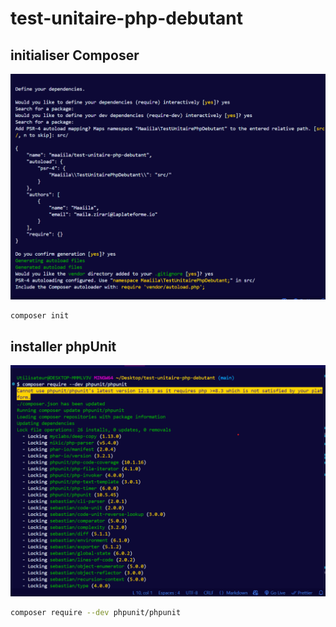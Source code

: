 # test-unitaire-php-debutant

## initialiser Composer

![capture](images/composerinit.png)

```bash
composer init
```

## installer phpUnit

![capture](images/phpUnit.png)

```bash
composer require --dev phpunit/phpunit
```



